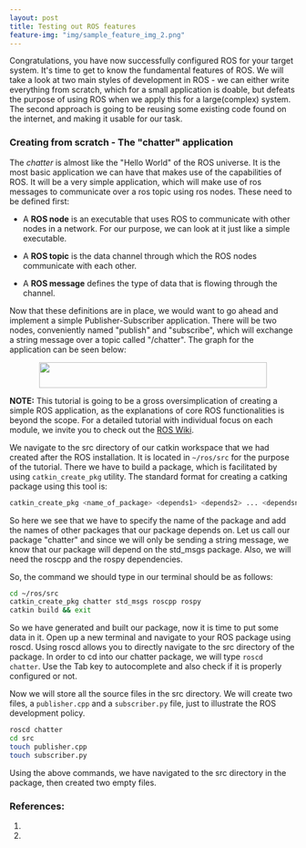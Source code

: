 ```yaml
---
layout: post
title: Testing out ROS features
feature-img: "img/sample_feature_img_2.png"
---
```


Congratulations, you have now successfully configured ROS for your target system. It's time to get to know the fundamental features of ROS. We will take a look at two main styles of development in ROS - we can either write everything from scratch, which for a small application is doable, but defeats the purpose of using ROS when we apply this for a large(complex) system. The second approach is going to be reusing some existing code found on the internet, and making it usable for our task.

### Creating from scratch - The "chatter" application

The *chatter* is almost like the "Hello World" of the ROS universe. It is the most basic application we can have that makes use of the capabilities of ROS. It will be a very simple application, which will make use of ros messages to communicate over a ros topic using ros nodes. These need to be defined first:

* A **ROS node** is an executable that uses ROS to communicate with other nodes in a network. For our purpose, we can look at it just like a simple executable.

* A **ROS topic** is the data channel through which the ROS nodes communicate with each other.

* A **ROS message** defines the type of data that is flowing through the channel.

Now that these definitions are in place, we would want to go ahead and implement a simple Publisher-Subscriber application. There will be two nodes, conveniently named "publish" and "subscribe", which will exchange a string message over a topic called "/chatter". The graph for the application can be seen below:

<p align="center">
  <img width="400" height="45" src="https://raw.githubusercontent.com/master-coro/rtros-documentation/master/img/ros-chatter.jpg">
</p>

**NOTE:** This tutorial is going to be a gross oversimplication of creating a simple ROS application, as the explanations of core ROS functionalities is beyond the scope. For a detailed tutorial with individual focus on each module, we invite you to check out the [ROS Wiki](http://wiki.ros.org/ROS/Tutorials).

We navigate to the src directory of our catkin workspace that we had created after the ROS installation. It is located in `~/ros/src` for the purpose of the tutorial. There we have to build a package, which is facilitated by using `catkin_create_pkg` utility. The standard format for creating a catking package using this tool is:
```sh
catkin_create_pkg <name_of_package> <depends1> <depends2> ... <dependsn>
```
So here we see that we have to specify the name of the package and add the names of other packages that our package depends on. Let us call our package "chatter" and since we will only be sending a string message, we know that our package will depend on the std_msgs package. Also, we will need the roscpp and the rospy dependencies.

So, the command we should type in our terminal should be as follows:

```sh
cd ~/ros/src
catkin_create_pkg chatter std_msgs roscpp rospy
catkin build && exit
```
So we have generated and built our package, now it is time to put some data in it. Open up a new terminal and navigate to your ROS package using roscd. Using roscd allows you to directly navigate to the src directory of the package. In order to cd into our chatter package, we will type `roscd chatter`. Use the Tab key to autocomplete and also check if it is properly configured or not.

Now we will store all the source files in the src directory. We will create two files, a `publisher.cpp` and a `subscriber.py` file, just to illustrate the ROS development policy.

```sh
roscd chatter
cd src
touch publisher.cpp
touch subscriber.py
```
Using the above commands, we have navigated to the src directory in the package, then created two empty files.
### References:

1.
1.
